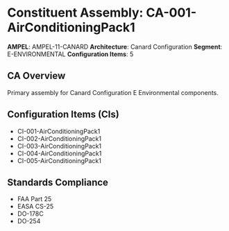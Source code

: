 # Constituent Assembly: CA-001-AirConditioningPack1

**AMPEL**: AMPEL-11-CANARD
**Architecture**: Canard Configuration
**Segment**: E-ENVIRONMENTAL
**Configuration Items**: 5

## CA Overview
Primary assembly for Canard Configuration E Environmental components.

## Configuration Items (CIs)
- CI-001-AirConditioningPack1
- CI-002-AirConditioningPack1
- CI-003-AirConditioningPack1
- CI-004-AirConditioningPack1
- CI-005-AirConditioningPack1

## Standards Compliance
- FAA Part 25
- EASA CS-25
- DO-178C
- DO-254
